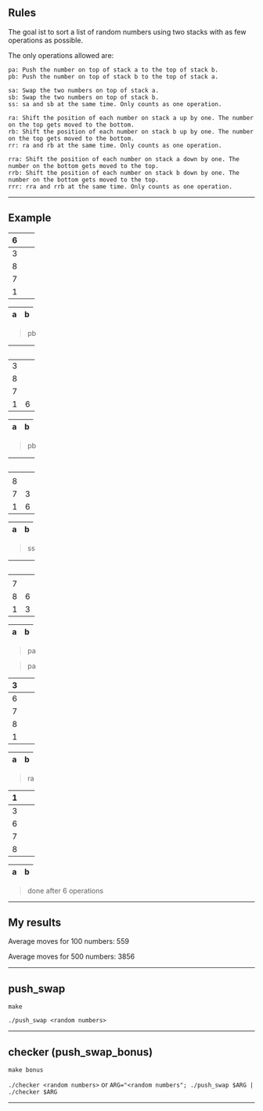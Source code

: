 ## Rules

The goal ist to sort a list of random numbers using two stacks with as few operations as possible.

The only operations allowed are:

```
pa: Push the number on top of stack a to the top of stack b.
pb: Push the number on top of stack b to the top of stack a.

sa: Swap the two numbers on top of stack a.
sb: Swap the two numbers on top of stack b.
ss: sa and sb at the same time. Only counts as one operation.

ra: Shift the position of each number on stack a up by one. The number on the top gets moved to the bottom.
rb: Shift the position of each number on stack b up by one. The number on the top gets moved to the bottom.
rr: ra and rb at the same time. Only counts as one operation.

rra: Shift the position of each number on stack a down by one. The number on the bottom gets moved to the top.
rrb: Shift the position of each number on stack b down by one. The number on the bottom gets moved to the top.
rrr: rra and rrb at the same time. Only counts as one operation.
```

---

## Example

| 6 | ⠀ |
|---|---|
| 3 |   |
| 8 |   |
| 7 |   |
| 1 |   |

| a | b |
|---|---|

> pb

|   | ⠀ |
|---|---|
| 3 |   |
| 8 |   |
| 7 |   |
| 1 | 6 |

| a | b |
|---|---|

> pb

|   | ⠀ |
|---|---|
|   |   |
| 8 |   |
| 7 | 3 |
| 1 | 6 |

| a | b |
|---|---|

> ss

|   | ⠀ |
|---|---|
|   |   |
| 7 |   |
| 8 | 6 |
| 1 | 3 |

| a | b |
|---|---|

> pa

> pa

| 3 | ⠀ |
|---|---|
| 6 |   |
| 7 |   |
| 8 |   |
| 1 |   |

| a | b |
|---|---|

> ra

| 1 | ⠀ |
|---|---|
| 3 |   |
| 6 |   |
| 7 |   |
| 8 |   |

| a | b |
|---|---|

> done after 6 operations

---

## My results

Average moves for 100 numbers:  559

Average moves for 500 numbers: 3856

---

## push_swap

`make`

`./push_swap <random numbers>`

---

## checker (push_swap_bonus)

`make bonus`

`./checker <random numbers>` or `ARG="<random numbers"; ./push_swap $ARG | ./checker $ARG`

---
